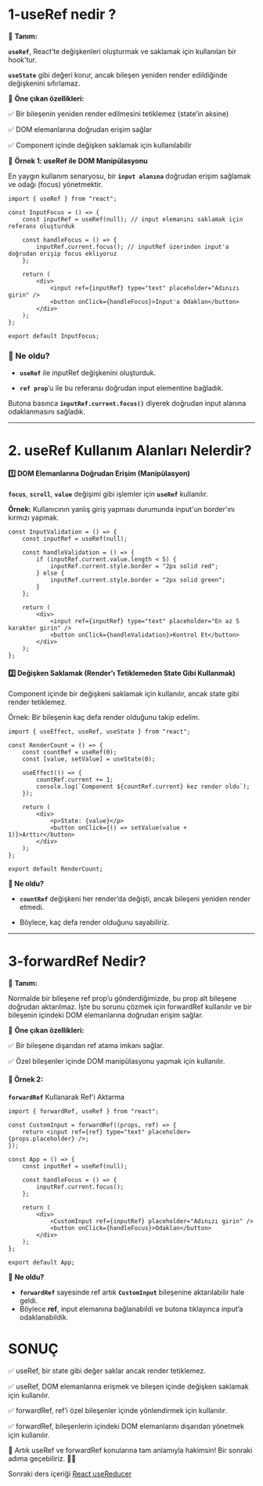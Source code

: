 # 1-useRef nedir ?

📌 **Tanım:**

**`useRef`**, React’te değişkenleri oluşturmak ve saklamak için kullanılan bir hook'tur.   

**`useState`** gibi değeri korur, ancak bileşen yeniden render edildiğinde değişkenini sıfırlamaz.

📌 **Öne çıkan özellikleri:**

✅ Bir bileşenin yeniden render edilmesini tetiklemez (state’in aksine)

✅ DOM elemanlarına doğrudan erişim sağlar

✅ Component içinde değişken saklamak için kullanılabilir

🎯 **Örnek 1: useRef ile DOM Manipülasyonu**

En yaygın kullanım senaryosu, bir **`input alanına`** doğrudan erişim sağlamak ve odağı (focus) yönetmektir.

```
import { useRef } from "react";

const InputFocus = () => {
    const inputRef = useRef(null); // input elemanını saklamak için referans oluşturduk

    const handleFocus = () => {
        inputRef.current.focus(); // inputRef üzerinden input'a doğrudan erişip focus ekliyoruz
    };

    return (
        <div>
            <input ref={inputRef} type="text" placeholder="Adınızı girin" />
            <button onClick={handleFocus}>Input'a Odaklan</button>
        </div>
    );
};

export default InputFocus;

```

### 📌 Ne oldu?

- **`useRef`** ile inputRef değişkenini oluşturduk.

- **`ref prop`**’u ile bu referansı doğrudan input elementine bağladık.

Butona basınca **`inputRef.current.focus()`** diyerek doğrudan input alanına odaklanmasını sağladık.

---

# 2. useRef Kullanım Alanları Nelerdir?

#### 1️⃣ DOM Elemanlarına Doğrudan Erişim (Manipülasyon)

**`focus`**, **`scroll`**, **`value`** değişimi gibi işlemler için **`useRef`** kullanılır.

**Örnek:** Kullanıcının yanlış giriş yapması durumunda input'un border'ını kırmızı yapmak.

```
const InputValidation = () => {
    const inputRef = useRef(null);

    const handleValidation = () => {
        if (inputRef.current.value.length < 5) {
            inputRef.current.style.border = "2px solid red";
        } else {
            inputRef.current.style.border = "2px solid green";
        }
    };

    return (
        <div>
            <input ref={inputRef} type="text" placeholder="En az 5 karakter girin" />
            <button onClick={handleValidation}>Kontrol Et</button>
        </div>
    );
};

```

#### 2️⃣ Değişken Saklamak (Render'ı Tetiklemeden State Gibi Kullanmak)

Component içinde bir değişkeni saklamak için kullanılır, ancak state gibi render tetiklemez.

Örnek: Bir bileşenin kaç defa render olduğunu takip edelim.

```
import { useEffect, useRef, useState } from "react";

const RenderCount = () => {
    const countRef = useRef(0);
    const [value, setValue] = useState(0);

    useEffect(() => {
        countRef.current += 1;
        console.log(`Component ${countRef.current} kez render oldu`);
    });

    return (
        <div>
            <p>State: {value}</p>
            <button onClick={() => setValue(value + 1)}>Arttır</button>
        </div>
    );
};

export default RenderCount;

```

**📌 Ne oldu?**

- **`countRef`** değişkeni her render’da değişti, ancak bileşeni yeniden render etmedi.

- Böylece, kaç defa render olduğunu sayabiliriz.
 
---

# 3-forwardRef Nedir?

📌 **Tanım:**

Normalde bir bileşene ref prop’u gönderdiğimizde, bu prop alt bileşene doğrudan aktarılmaz. İşte bu sorunu çözmek için forwardRef kullanılır ve bir bileşenin içindeki DOM elemanlarına doğrudan erişim sağlar.

📌 **Öne çıkan özellikleri:**

✅ Bir bileşene dışarıdan ref atama imkanı sağlar.

✅ Özel bileşenler içinde DOM manipülasyonu yapmak için kullanılır.

#### 🎯 Örnek 2:
**`forwardRef`** Kullanarak Ref'i Aktarma

```
import { forwardRef, useRef } from "react";

const CustomInput = forwardRef((props, ref) => {
    return <input ref={ref} type="text" placeholder={props.placeholder} />;
});

const App = () => {
    const inputRef = useRef(null);

    const handleFocus = () => {
        inputRef.current.focus();
    };

    return (
        <div>
            <CustomInput ref={inputRef} placeholder="Adınızı girin" />
            <button onClick={handleFocus}>Odaklan</button>
        </div>
    );
};

export default App;

```

📌 **Ne oldu?**

- **`forwardRef`** sayesinde ref artık **`CustomInput`** bileşenine aktarılabilir hale geldi.
- Böylece **ref**, input elemanına bağlanabildi ve butona tıklayınca input’a odaklanabildik.

# SONUÇ

✅ useRef, bir state gibi değer saklar ancak render tetiklemez.

✅ useRef, DOM elemanlarına erişmek ve bileşen içinde değişken saklamak için kullanılır.

✅ forwardRef, ref’i özel bileşenler içinde yönlendirmek için kullanılır.

✅ forwardRef, bileşenlerin içindeki DOM elemanlarını dışarıdan yönetmek için kullanılır.

🚀 Artık useRef ve forwardRef konularına tam anlamıyla hakimsin! Bir sonraki adıma geçebiliriz. 👏🔥

Sonraki ders içeriği [React useReducer](../lesson-7/lesson7.md)